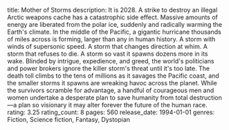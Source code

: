 title: Mother of Storms
description: It is 2028. A strike to destroy an illegal Arctic weapons cache has a catastrophic side effect. Massive amounts of energy are liberated from the polar ice, suddenly and radically warming the Earth's climate. In the middle of the Pacific, a gigantic hurricane thousands of miles across is forming, larger than any in human history. A storm with winds of supersonic speed. A storm that changes direction at whim. A storm that refuses to die. A storm so vast it spawns dozens more in its wake. Blinded by intrigue, expedience, and greed, the world's politicians and power brokers ignore the killer storm's threat until it's too late. The death toll climbs to the tens of millions as it savages the Pacific coast, and the smaller storms it spawns are wreaking havoc across the planet. While the survivors scramble for advantage, a handful of courageous men and women undertake a desperate plan to save humanity from total destruction—a plan so visionary it may alter forever the future of the human race.
rating: 3.25
rating_count: 8
pages: 560
release_date: 1994-01-01
genres: Fiction, Science fiction, Fantasy, Dystopian